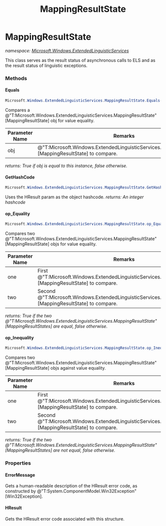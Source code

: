 ﻿---
title: MappingResultState
---

# MappingResultState
_namespace: [Microsoft.Windows.ExtendedLinguisticServices](N-Microsoft.Windows.ExtendedLinguisticServices.html)_

This class serves as the result status of asynchronous calls to ELS and
 as the result status of linguistic exceptions.

### Methods

#### Equals
```csharp
Microsoft.Windows.ExtendedLinguisticServices.MappingResultState.Equals(Microsoft.Windows.ExtendedLinguisticServices.MappingResultState)
```
Compares a @"T:Microsoft.Windows.ExtendedLinguisticServices.MappingResultState"[MappingResultState] obj for value equality.

|Parameter Name|Remarks|
|--------------|-------|
|obj|@"T:Microsoft.Windows.ExtendedLinguisticServices.MappingResultState"[MappingResultState] to compare.|

_returns: True if obj is equal to this instance, false otherwise._

#### GetHashCode
```csharp
Microsoft.Windows.ExtendedLinguisticServices.MappingResultState.GetHashCode
```
Uses the HResult param as the object hashcode.
_returns: An integer hashcode_

#### op_Equality
```csharp
Microsoft.Windows.ExtendedLinguisticServices.MappingResultState.op_Equality(Microsoft.Windows.ExtendedLinguisticServices.MappingResultState,Microsoft.Windows.ExtendedLinguisticServices.MappingResultState)
```
Compares two @"T:Microsoft.Windows.ExtendedLinguisticServices.MappingResultState"[MappingResultState] objs for value equality.

|Parameter Name|Remarks|
|--------------|-------|
|one|First @"T:Microsoft.Windows.ExtendedLinguisticServices.MappingResultState"[MappingResultState] to compare.|
|two|Second @"T:Microsoft.Windows.ExtendedLinguisticServices.MappingResultState"[MappingResultState] to compare.|

_returns: True if the two @"T:Microsoft.Windows.ExtendedLinguisticServices.MappingResultState"[MappingResultStates] are equal, false otherwise._

#### op_Inequality
```csharp
Microsoft.Windows.ExtendedLinguisticServices.MappingResultState.op_Inequality(Microsoft.Windows.ExtendedLinguisticServices.MappingResultState,Microsoft.Windows.ExtendedLinguisticServices.MappingResultState)
```
Compares two @"T:Microsoft.Windows.ExtendedLinguisticServices.MappingResultState"[MappingResultState] objs against value equality.

|Parameter Name|Remarks|
|--------------|-------|
|one|First @"T:Microsoft.Windows.ExtendedLinguisticServices.MappingResultState"[MappingResultState] to compare.|
|two|Second @"T:Microsoft.Windows.ExtendedLinguisticServices.MappingResultState"[MappingResultState] to compare.|

_returns: True if the two @"T:Microsoft.Windows.ExtendedLinguisticServices.MappingResultState"[MappingResultStates] are not equal, false otherwise._



### Properties

#### ErrorMessage
Gets a human-readable description of the HResult error code,
 as constructed by @"T:System.ComponentModel.Win32Exception"[Win32Exception].
#### HResult
Gets the HResult error code associated with this structure.

